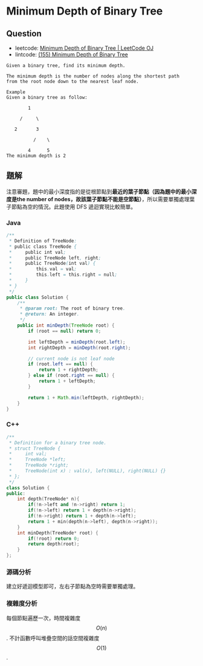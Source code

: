 # Minimum Depth of Binary Tree

## Question

- leetcode: [Minimum Depth of Binary Tree | LeetCode OJ](https://leetcode.com/problems/minimum-depth-of-binary-tree/)
- lintcode: [(155) Minimum Depth of Binary Tree](http://www.lintcode.com/en/problem/minimum-depth-of-binary-tree/)

```
Given a binary tree, find its minimum depth.

The minimum depth is the number of nodes along the shortest path
from the root node down to the nearest leaf node.

Example
Given a binary tree as follow:

        1

     /     \

   2       3

          /    \

        4      5
The minimum depth is 2
```

## 題解

注意審題，題中的最小深度指的是從根節點到**最近的葉子節點（因為題中的最小深度是the number of nodes，故該葉子節點不能是空節點）**，所以需要單獨處理葉子節點為空的情況。此題使用 DFS 遞迴實現比較簡單。

### Java

```java
/**
 * Definition of TreeNode:
 * public class TreeNode {
 *     public int val;
 *     public TreeNode left, right;
 *     public TreeNode(int val) {
 *         this.val = val;
 *         this.left = this.right = null;
 *     }
 * }
 */
public class Solution {
    /**
     * @param root: The root of binary tree.
     * @return: An integer.
     */
    public int minDepth(TreeNode root) {
        if (root == null) return 0;

        int leftDepth = minDepth(root.left);
        int rightDepth = minDepth(root.right);

        // current node is not leaf node
        if (root.left == null) {
            return 1 + rightDepth;
        } else if (root.right == null) {
            return 1 + leftDepth;
        }

        return 1 + Math.min(leftDepth, rightDepth);
    }
}
```

### C++
```c++
/**
 * Definition for a binary tree node.
 * struct TreeNode {
 *     int val;
 *     TreeNode *left;
 *     TreeNode *right;
 *     TreeNode(int x) : val(x), left(NULL), right(NULL) {}
 * };
 */
class Solution {
public:
    int depth(TreeNode* n){
        if(!n->left and !n->right) return 1;
        if(!n->left) return 1 + depth(n->right);
        if(!n->right) return 1 + depth(n->left);
        return 1 + min(depth(n->left), depth(n->right));
    }
    int minDepth(TreeNode* root) {
        if(!root) return 0;
        return depth(root);
    }
};
```

### 源碼分析

建立好遞迴模型即可，左右子節點為空時需要單獨處理。

### 複雜度分析

每個節點遍歷一次，時間複雜度 $$O(n)$$. 不計函數呼叫堆疊空間的話空間複雜度 $$O(1)$$.
